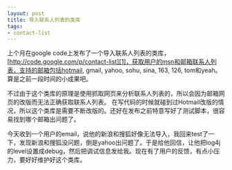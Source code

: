 ```yaml
---
layout: post
title: 导入联系人列表的类库
tags:
- contact-list
---
```

上个月在google code上发布了一个导入联系人列表的类库，[http://code.google.com/p/contact-list][1]，获取用户的msn和邮箱联系人列表，支持的邮箱包括hotmail, gmail, yahoo, sohu, sina, 163, 126, tom和yeah。算是之前一段时间的小成果吧。

不过由于这个类库的原理是使用抓取网页来分析联系人列表的，所以会因为邮箱网页的改版而无法正确获取联系人列表。 在写代码的时候就碰到过Hotmail改版的情况，所以这个类库是需要不断改版的。还好在发布之前特意写好了测试脚本，很容易找到哪个邮箱出问题了。

今天收到一个用户的email，说他的新浪和搜狐好像无法导入，我回来test了一下，发现新浪和搜狐没问题，倒是yahoo出问题了。于是给他回信，让他把log4j的level设置成debug，然后把调试信息发给我。现在有了用户的反馈，有点小压力，要好好维护好这个类库。

  [1]: http://code.google.com/p/contact-list
